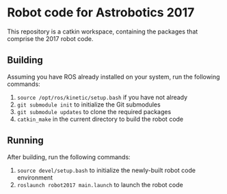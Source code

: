 # Robot code for Astrobotics 2017
This repository is a catkin workspace, containing the packages that comprise the 2017 robot code.

## Building
Assuming you have ROS already installed on your system, run the following commands:

1. `source /opt/ros/kinetic/setup.bash` if you have not already
2. `git submodule init` to initialize the Git submodules
3. `git submodule updates` to clone the required packages
4. `catkin_make` in the current directory to build the robot code

## Running
After building, run the following commands:

1. `source devel/setup.bash` to initialize the newly-built robot code environment
2. `roslaunch robot2017 main.launch` to launch the robot code
